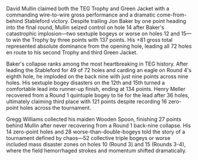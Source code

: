 David Mullin claimed both the TEG Trophy and Green Jacket with a commanding wire-to-wire gross performance and a dramatic come-from-behind Stableford victory. Despite trailing Jon Baker by one point heading into the final round, Mullin seized control on hole 14 after Baker's catastrophic implosion—two sextuple bogeys or worse on holes 12 and 15—to win the Trophy by three points with 137 points. His +81 gross total represented absolute dominance from the opening hole, leading all 72 holes en route to his second Trophy and third Green Jacket.

Baker's collapse ranks among the most heartbreaking in TEG history. After leading the Stableford for 49 of 72 holes and carding an eagle on Round 4's eighth hole, he imploded on the back nine with just nine points across nine holes. His sextuple bogey disasters on the 12th and 15th turned a comfortable lead into runner-up finish, ending at 134 points. Henry Meller recovered from a Round 1 quintuple bogey to tie for the lead after 36 holes, ultimately claiming third place with 121 points despite recording 16 zero-point holes across the tournament.

Gregg Williams collected his maiden Wooden Spoon, finishing 27 points behind Mullin after never recovering from a Round 1 back-nine collapse. His 14 zero-point holes and 28 worse-than-double-bogeys told the story of a tournament defined by chaos—52 collective triple bogeys or worse included mass disaster zones on holes 10 (Round 3) and 15 (Rounds 3-4), where the field hemorrhaged strokes and momentum shifted dramatically.